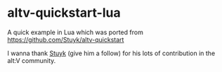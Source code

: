 # altv-quickstart-lua
A quick example in Lua which was ported from https://github.com/Stuyk/altv-quickstart

I wanna thank [Stuyk](https://github.com/Stuyk) (give him a follow) for his lots of contribution in the alt:V community.
